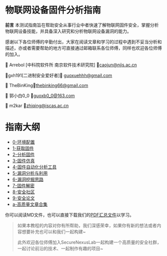 # 物联网设备固件分析指南

**前言**
本测试指南旨在帮助安全从事行业中者快速了解物联网固件安全，掌握分析物联网设备技能，并具备深入研究和分析物联网设备漏洞的能力。 

感谢以下各位师傅的辛勤付出，大家在阅读文章和学习的过程中遇到不妥当分析和描述，亦或者需要帮助的地方可直接通过邮箱联系各位师傅，同样也欢迎各位师傅的加入。

:handshake: Arrebol [中科院软件所 南京软件技术研究院] :e-mail:caojun@njis.ac.cn 

:handshake:gxh191[二进制安全爱好者]:e-mail: guoxuehhh@gmail.com

:handshake: TheBinKing:e-mail:thebinking66@gmail.com

:handshake: 郭小白0_0 :e-mail:guoxb0_0@163.com

:handshake: m2kar :e-mail:zhiqing@iscas.ac.cn

# 指南大纲
- [0-环境配置](./GuideTutorial/0-环境配置.md)
- [1-获取固件](./GuideTutorial/1-获取固件.md)
- [2-分析固件](./GuideTutorial/2-分析固件.md)
- [3-固件仿真](./GuideTutorial/3-固件仿真.md)
- [4-固件自动化分析工具](./GuideTutorial/4-固件自动化分析工具.md)
- [5-漏洞分析与利用](./GuideTutorial/5-漏洞分析与利用.md)
- [6-漏洞挖掘思路](./GuideTutorial/6-漏洞挖掘思路.md)
- [7-固件解密](./GuideTutorial/7-固件解密.md)
- [8-安全社区](./GuideTutorial/8-安全社区.md)
- [9-安全论文](./GuideTutorial/9-安全论文.md)
- [a-高质量文章合集](./GuideTutorial/a-高质量文章合集.md)

你可以阅读MD文件，也可以直接下载我们的[PDF汇总文件](./物联网设备固件分析指南-SecureNexusLab.pdf)以学习。

> 如果本教程的内容对你有所帮助，我们深感荣幸，如果你有新的想法或者内容想要补充也可以和我们一起构建~
> 
> 此外欢迎各位师傅加入SecureNexusLab一起构建一个高质量的安全社群，一起讨论前沿的技术、一起制作有趣的项目~